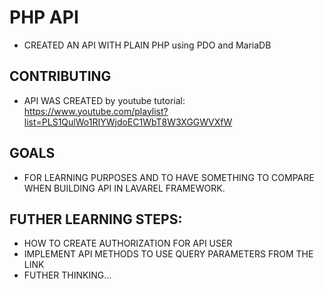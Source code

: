 # PHP API

* CREATED AN API WITH PLAIN PHP using PDO and MariaDB

## CONTRIBUTING

* API WAS CREATED by youtube tutorial:
https://www.youtube.com/playlist?list=PLS1QulWo1RIYWjdoEC1WbT8W3XGGWVXfW

## GOALS

* FOR LEARNING PURPOSES AND TO HAVE SOMETHING TO COMPARE WHEN BUILDING API IN LAVAREL FRAMEWORK.

## FUTHER LEARNING STEPS: 

* HOW TO CREATE AUTHORIZATION FOR API USER
* IMPLEMENT API METHODS TO USE QUERY PARAMETERS FROM THE LINK
* FUTHER THINKING...
